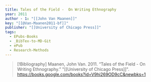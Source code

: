 ```yaml
---
title: Tales of the Field -  On Writing Ethnography
year: 2011
author - 1: "[[John Van Maanen]]"
key: "[[@Van-Maanen2011-bf]]"
publisher: "[[University of Chicago Press]]"
tags:
  - EPubs-Books
  - _BibTex-to-MD-Git
  - ePub
  - Research-Methods
---
```


> [!Bibliography]
> Maanen, John Van. 2011. “Tales of the Field -  On Writing Ethnography.” "[[University of Chicago Press]]". https://books.google.com/books?id=V9hi269OD9cC&newbks=1